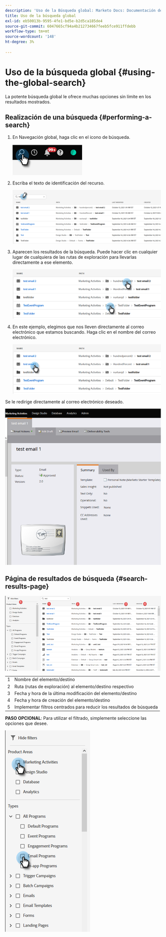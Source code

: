 ```yaml
---
description: 'Uso de la Búsqueda global: Marketo Docs: Documentación del producto'
title: Uso de la búsqueda global
exl-id: eb50013b-9595-4fe1-bd5e-b2d5ca185de4
source-git-commit: 6047665cf94a4b212734667feeb5fce911ffdebb
workflow-type: tm+mt
source-wordcount: '148'
ht-degree: 3%

---
```


# Uso de la búsqueda global {#using-the-global-search}

La potente búsqueda global le ofrece muchas opciones sin límite en los resultados mostrados.

## Realización de una búsqueda {#performing-a-search}

1. En Navegación global, haga clic en el icono de búsqueda.

   ![](assets/using-the-global-search-1.png)

1. Escriba el texto de identificación del recurso.

   ![](assets/using-the-global-search-2.png)

1. Aparecen los resultados de la búsqueda. Puede hacer clic en cualquier lugar de cualquiera de las rutas de exploración para llevarlas directamente a ese elemento.

   ![](assets/using-the-global-search-3.png)

1. En este ejemplo, elegimos que nos lleven directamente al correo electrónico que estamos buscando. Haga clic en el nombre del correo electrónico.

   ![](assets/using-the-global-search-4.png)

Se le redirige directamente al correo electrónico deseado.

![](assets/using-the-global-search-5.png)

## Página de resultados de búsqueda {#search-results-page}

![](assets/using-the-global-search-6.png)

<table> 
 <tbody>
  <tr>
   <td>1</td> 
   <td>Nombre del elemento/destino</td> 
  </tr>
  <tr>
   <td>2</td> 
   <td>Ruta (rutas de exploración) al elemento/destino respectivo</td> 
  </tr>
  <tr>
   <td>3</td> 
   <td>Fecha y hora de la última modificación del elemento/destino</td> 
  </tr>
  <tr>
   <td>4</td> 
   <td>Fecha y hora de creación del elemento/destino</td> 
  </tr>
  <tr>
   <td>5</td> 
   <td>Implementar filtros centrados para reducir los resultados de búsqueda</td> 
  </tr>
 </tbody>
</table>

**PASO OPCIONAL**: Para utilizar el filtrado, simplemente seleccione las opciones que desee.

![](assets/using-the-global-search-7.png)
